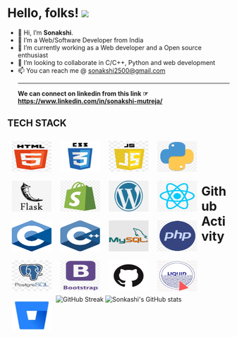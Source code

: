 # Hello, folks! <img src="https://raw.githubusercontent.com/MartinHeinz/MartinHeinz/master/wave.gif" width="30px">
- 👋 Hi, I’m <b>Sonakshi</b>.
- 👀 I’m a Web/Software Developer from India
- 🌱 I’m currently working as a Web developer and a Open source enthusiast
- 💞️ I’m looking to collaborate in C/C++, Python and web development
- 📫 You can reach me @ sonakshi2500@gmail.com
<br><hr>
<b> We can connect on linkedin from this link ☞
https://www.linkedin.com/in/sonakshi-mutreja/ </b>

## TECH STACK
<a href="https://html.com/"><img src="img/HTML.PNG" width=90px height=70px style="float:left !important; margin:10px;"></a> &nbsp;&nbsp; <a href="https://www.css3.info/"><img src="img/CSS.png" width=90px height=70px style="float:left !important; margin:10px;"></a> &nbsp; &nbsp;<a href="https://www.javascript.com/"><img src="img/JS.png" width=90px height=70px style="float:left !important; margin:10px;"></a> &nbsp;&nbsp; <a href="https://www.python.org/"><img src="img/PYTHON.jpg" width=90px height=70px style="float:left !important; margin:10px;"></a> &nbsp;&nbsp; <a href="https://flask.palletsprojects.com/"><img src="img/FLASK.png" width=90px height=70px style="float:left !important; margin:10px;"></a> &nbsp; &nbsp;<a href="https://www.shopify.in/"><img src="img/SHOPIFY.jpg" width=90px height=70px style="float:left !important; margin:10px;"></a> &nbsp;&nbsp; <a href="https://wordpress.com/"><img src="img/WORDPRESS.png" width=90px height=70px style="float:left !important; margin:10px;"></a> &nbsp; &nbsp;<a href="https://reactjs.org/"><img src="img/REACT.jpg" width=90px height=70px style="float:left !important; margin:10px;"></a> &nbsp;&nbsp;<a href="https://www.cprogramming.com/"><img src="img/c.png" width=90px height=70px style="float:left !important; margin:10px;"></a> &nbsp; &nbsp;<a href="https://www.cprogramming.com/"><img src="img/cpp.svg" width=90px height=70px style="float:left !important; margin:10px;"></a> &nbsp;&nbsp;<a href="https://www.mysql.com/"><img src="img/mysql.png" width=90px height=70px style="float:left !important; margin:10px;"></a> &nbsp; &nbsp;<a href="https://www.php.net/"><img src="img/php.jpg" width=90px height=70px style="float:left !important; margin:10px;"></a> &nbsp;&nbsp;<a href="https://www.postgresql.org/"><img src="img/postgres.jpg" width=90px height=70px style="float:left !important; margin:10px;"></a> &nbsp; &nbsp; <a href="https://getbootstrap.com/"><img src="img/bootstrap.png" width=90px height=70px style="float:left !important; margin:10px;"></a> &nbsp;&nbsp;<a href="https://github.com/"><img src="img/github.png" width=90px height=70px style="float:left !important; margin:10px;"></a> &nbsp; &nbsp;<a href="https://shopify.github.io/liquid/"><img src="img/liquid.jpg" width=90px height=70px style="float:left !important; margin:10px;"></a> &nbsp; &nbsp;<a href="https://bitbucket.org"><img src="img/bitbucket.jpg" width=90px height=70px style="float:left !important; margin:10px;"></a> &nbsp; &nbsp;

# Github Activity
![GitHub Streak](http://github-readme-streak-stats.herokuapp.com?user=sona444&theme=highcontrast&hide_border=true&date_format=M%20j%5B%2C%20Y%5D)
![Sonkashi's GitHub stats](https://github-readme-stats.vercel.app/api?username=sona444)
